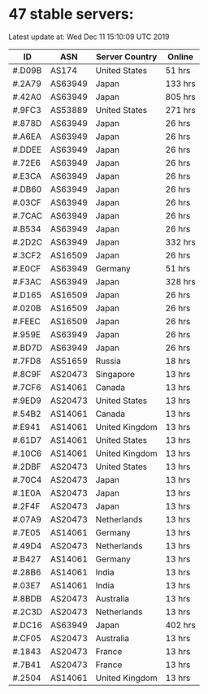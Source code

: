 # 47 stable servers:

Latest update at: Wed Dec 11 15:10:09 UTC 2019

| ID | ASN | Server Country | Online |
| -- | --- | -------------- | ------ |
| #.D09B | AS174 | United States | 51 hrs |
| #.2A79 | AS63949 | Japan | 133 hrs |
| #.42A0 | AS63949 | Japan | 805 hrs |
| #.9FC3 | AS53889 | United States | 271 hrs |
| #.878D | AS63949 | Japan | 26 hrs |
| #.A6EA | AS63949 | Japan | 26 hrs |
| #.DDEE | AS63949 | Japan | 26 hrs |
| #.72E6 | AS63949 | Japan | 26 hrs |
| #.E3CA | AS63949 | Japan | 26 hrs |
| #.DB60 | AS63949 | Japan | 26 hrs |
| #.03CF | AS63949 | Japan | 26 hrs |
| #.7CAC | AS63949 | Japan | 26 hrs |
| #.B534 | AS63949 | Japan | 26 hrs |
| #.2D2C | AS63949 | Japan | 332 hrs |
| #.3CF2 | AS16509 | Japan | 26 hrs |
| #.E0CF | AS63949 | Germany | 51 hrs |
| #.F3AC | AS63949 | Japan | 328 hrs |
| #.D165 | AS16509 | Japan | 26 hrs |
| #.020B | AS16509 | Japan | 26 hrs |
| #.FEEC | AS16509 | Japan | 26 hrs |
| #.959E | AS63949 | Japan | 26 hrs |
| #.BD7D | AS63949 | Japan | 26 hrs |
| #.7FD8 | AS51659 | Russia | 18 hrs |
| #.8C9F | AS20473 | Singapore | 13 hrs |
| #.7CF6 | AS14061 | Canada | 13 hrs |
| #.9ED9 | AS20473 | United States | 13 hrs |
| #.54B2 | AS14061 | Canada | 13 hrs |
| #.E941 | AS14061 | United Kingdom | 13 hrs |
| #.61D7 | AS14061 | United States | 13 hrs |
| #.10C6 | AS14061 | United Kingdom | 13 hrs |
| #.2DBF | AS20473 | United States | 13 hrs |
| #.70C4 | AS20473 | Japan | 13 hrs |
| #.1E0A | AS20473 | Japan | 13 hrs |
| #.2F4F | AS20473 | Japan | 13 hrs |
| #.07A9 | AS20473 | Netherlands | 13 hrs |
| #.7E05 | AS14061 | Germany | 13 hrs |
| #.49D4 | AS20473 | Netherlands | 13 hrs |
| #.B427 | AS14061 | Germany | 13 hrs |
| #.28B6 | AS14061 | India | 13 hrs |
| #.03E7 | AS14061 | India | 13 hrs |
| #.8BDB | AS20473 | Australia | 13 hrs |
| #.2C3D | AS20473 | Netherlands | 13 hrs |
| #.DC16 | AS63949 | Japan | 402 hrs |
| #.CF05 | AS20473 | Australia | 13 hrs |
| #.1843 | AS20473 | France | 13 hrs |
| #.7B41 | AS20473 | France | 13 hrs |
| #.2504 | AS14061 | United Kingdom | 13 hrs |

